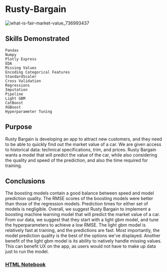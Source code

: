 # Rusty-Bargain

![what-is-fair-market-value_736993437](https://user-images.githubusercontent.com/115895428/223275106-11f3c2b5-56f3-41d0-b089-e0348cf88656.jpg)

## Skills Demonstrated
    Pandas
    Numpy
    Plotly Express
    EDA
    Missing Values
    Encoding Categorical Features
    StandardScaler
    Cross Validation
    Regressions
    Imputation
    Pipeline
    Light GBM
    CatBoost
    XGBoost
    Hyperparameter Tuning

## Purpose
Rusty Bargain is developing an app to attract new customers, and they need to be able to quickly find out the market value of a car. We are given access to historical data: technical specifications, trim, and prices. Rusty Bargain wants a model that will predict the value of the car, while also considering the quality and speed of the prediction, and also the time required for training. 


## Conclusions
The boosting models contain a good balance between speed and model prediction quality. The RMSE scores of the boosting models were better than those of the regression models. Prediction times for either set of models is negligible. Overall, we suggest Rusty Bargain to implement a boosting machine learning model that will predict the market value of a car. From our data, we suggest that they start with a light gbm model, and tune the hyperparameters to achieve a low RMSE. The light gbm model is relatively fast at training, and the predictions are fast. Most importantly, the model prediction quality is the best of the options we've displayed. Another benefit of the light gbm model is its ability to natively handle missing values. This can benefit UX on the app, as users would not have to make up data just to run the model. 


### [HTML Notebook](https://jodiambra.github.io/Rusty-Bargain-Car-Market-Value/)
